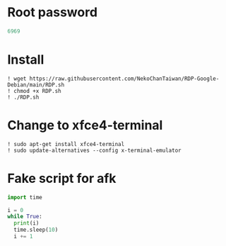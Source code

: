 # Root password
```py
6969
```

# Install
```shell
! wget https://raw.githubusercontent.com/NekoChanTaiwan/RDP-Google-Debian/main/RDP.sh
! chmod +x RDP.sh
! ./RDP.sh
```

# Change to xfce4-terminal
```shell
! sudo apt-get install xfce4-terminal
! sudo update-alternatives --config x-terminal-emulator
```

# Fake script for afk
```py
import time

i = 0
while True:
  print(i)
  time.sleep(10)
  i += 1
```